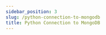 ```yaml
---
sidebar_position: 3
slug: /python-connection-to-mongodb
title: Python Connection to MongoDB
---
```

